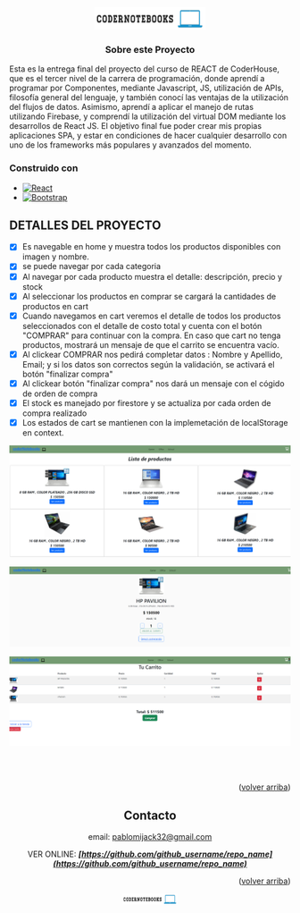 <br />
<div align="center">
  <a href="https://github.com/PabloVitolo/coder-notebooks-VITOLO">
    <img src="./public/CoderNotebooksLOGO.png" alt="Logo" width="200" height="40">
  </a>

### Sobre este Proyecto
<div align="left">
Esta es la entrega final del proyecto del curso de REACT de CoderHouse, que es el tercer nivel de la carrera de programación, donde aprendí a programar por Componentes, mediante Javascript, JS, utilización de APIs, filosofía general del lenguaje, y también conocí las ventajas de la utilización del flujos de datos.
Asimismo, aprendí a aplicar el manejo de rutas utilizando Firebase, y comprendí la utilización del virtual DOM mediante los desarrollos de React JS.
El objetivo final fue poder crear mis propias aplicaciones SPA, y estar en condiciones de hacer cualquier desarrollo con uno de los
frameworks más populares y avanzados del momento.
<br />



### Construido con
<div align="left">

- [![React][react.js]][react-url]
- [![Bootstrap][bootstrap.com]][bootstrap-url]

## DETALLES DEL PROYECTO

- [x] Es navegable en home y muestra todos los productos disponibles con imagen y nombre.
- [x] se puede navegar por cada categoria
- [x] Al navegar por cada producto muestra el detalle: descripción, precio y stock
- [x] Al seleccionar los productos en comprar se cargará la cantidades de productos en cart
- [x] Cuando navegamos en cart veremos el detalle de todos los productos seleccionados con el detalle de costo total y cuenta con el botón "COMPRAR" para continuar con la compra. En caso que cart no tenga productos, mostrará un mensaje de que el carrito se encuentra vacío.
- [x] Al clickear COMPRAR nos pedirá completar datos : Nombre y Apellido, Email; y si los datos son correctos según la validación, se activará el botón "finalizar compra"
- [x] Al clickear botón "finalizar compra" nos dará un mensaje con el cógido de orden de compra
- [x] El stock es manejado por firestore y se actualiza por cada orden de compra realizado
- [x] Los estados de cart se mantienen con la implemetación de localStorage en context.

<div align="center">

[![Product Name Screen Shot][product-screenshot1]](https://example.com)
<br />

[![Product Name Screen Shot][product-screenshot2]](https://example.com)
<br />

[![Product Name Screen Shot][product-screenshot3]](https://example.com)

<br />
<br />

<p align="right">(<a href="#top">volver arriba</a>)</p>

## Contacto

email: pablomijack32@gmail.com

VER ONLINE: ***[https://github.com/github_username/repo_name](https://github.com/github_username/repo_name)***

<p align="right">(<a href="#top">volver arriba</a>)</p>

<div align="center">
  <a href="https://github.com/PabloVitolo/coder-notebooks-VITOLO">
    <img src="./public/CoderNotebooksLOGO.png" alt="Logo" width="100" height="20">
  </a>



[product-screenshot1]: ./public/screenShot1.png
[product-screenshot2]: ./public/screenShot2.png
[product-screenshot3]: ./public/screenShot3.png

[react.js]: https://img.shields.io/badge/React-20232A?style=for-the-badge&logo=react&logoColor=61DAFB
[react-url]: https://reactjs.org/

[bootstrap.com]: https://img.shields.io/badge/Bootstrap-563D7C?style=for-the-badge&logo=bootstrap&logoColor=white
[bootstrap-url]: https://getbootstrap.com

